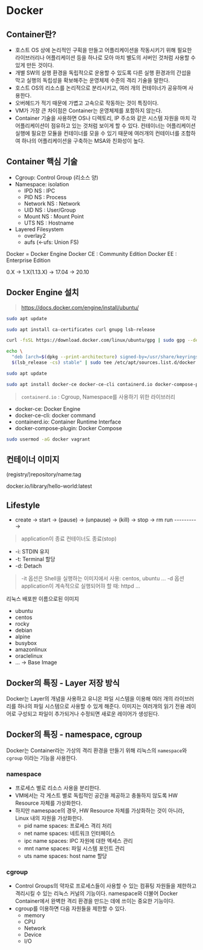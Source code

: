 # Docker

## Container란?

- 호스트 OS 상에 논리적인 구획을 만들고 어플리케이션을 작동시키기 위해 필요한 라이브러리나 어플리케이션 등을 하나로 모아 마치 별도의 서버인 것처럼 사용할 수 있게 만든 것이다.
- 개별 SW의 실행 환경을 독립적으로 운용할 수 있도록 다른 실행 환경과의 간섭을 막고 실행의 독립성을 확보해주는 운영체제 수준의 격리 기술을 말한다.
- 호스트 OS의 리소스를 논리적으로 분리시키고, 여러 개의 컨테이너가 공유하며 사용한다.
- 오버헤드가 적기 때문에 가볍고 고속으로 작동하는 것이 특징이다.
- VM가 가장 큰 차이점은 Container는 운영체제를 포함하지 않는다.
- Container 기술을 사용하면 OS나 디렉토리, IP 주소와 같은 시스템 자원을 마치 각 어플리케이션이 점유하고 있는 것처럼 보이게 할 수 있다. 컨테이너는 어플리케이션 실행에 필요한 모듈을 컨테이너를 모을 수 있기 때문에 여러개의 컨테이너를 조합하여 하나의 어플리케이션을 구축하는 MSA와 친화성이 높다.


## Container 핵심 기술

- Cgroup: Control Group (리소스 양)
- Namespace: isolation
	- IPD NS : IPC
	- PID NS : Process
	- Network NS : Network
	- UID NS : User/Group
	- Mount NS : Mount Point
	- UTS NS : Hostname
- Layered Filesystem
	- overlay2
	- aufs (<-ufs: Union FS)

Docker = Docker Engine
Docker CE : Community Edition
Docker EE : Enterprise Edition

0.X -> 1.X(1.13.X) -> 17.04 -> 20.10

## Docker Engine 설치

> https://docs.docker.com/engine/install/ubuntu/

``` bash
sudo apt update
```

``` bash
sudo apt install ca-certificates curl gnupg lsb-release
```

``` bash
curl -fsSL https://download.docker.com/linux/ubuntu/gpg | sudo gpg --dearmor -o /usr/share/keyrings/docker-archive-keyring.gpg
```

``` bash
echo \
  "deb [arch=$(dpkg --print-architecture) signed-by=/usr/share/keyrings/docker-archive-keyring.gpg] https://download.docker.com/linux/ubuntu \
  $(lsb_release -cs) stable" | sudo tee /etc/apt/sources.list.d/docker.list > /dev/null
```

``` bash
sudo apt update
```

``` bash
sudo apt install docker-ce docker-ce-cli containerd.io docker-compose-plugin
```

> `containerd.io` : Cgroup, Namespace를 사용하기 위한 라이브러리

- docker-ce: Docker Engine
- docker-ce-cli: docker command
- containerd.io: Container Runtime Interface
- docker-compose-plugin: Docker Compose


``` bash
sudo usermod -aG docker vagrant
```


## 컨테이너 이미지

(registry/)repository/name:tag

docker.io/library/hello-world:latest

## Lifestyle

- create -> start -> (pause) -> (unpause) -> (kill) -> stop -> rm run ---------->

> application이 종료
> 컨테이너도 종료(stop)

- -i: STDIN 유지
- -t: Terminal 할당
- -d: Detach

> -it 옵션은 Shell을 실행하는 이미지에서 사용: centos, ubuntu ... -d 옵션 application이 계속적으로 실행되어햐 할 때: httpd ...

리눅스 배포판 이름으로된 이미지

- ubuntu
- centos
- rocky
- debian
- alpine
- busybox
- amazonlinux
- oraclelinux
- ... -> Base Image


## Docker의 특징 - Layer 저장 방식

Docker는 Layer의 개념을 사용하고 유니온 파일 시스템을 이용해 여러 개의 라이브러리를 하나의 파일 시스템으로 사용할 수 있게 해준다. 이미지는 여러개의 읽기 전용 레이어로 구성되고 파일이 추가되거나 수정되면 새로운 레이어가 생성된다.


## Docker의 특징 - namespace, cgroup

Docker는 Container라는 가상의 격리 환경을 만들기 위해 리눅스의 `namespace`와 `cgroup` 이라는 기능을 사용한다.

### namespace

- 프로세스 별로 리소스 사용을 분리한다.
- VM에서는 각 게스트 별로 독립적인 공간을 제공하고 충돌하지 않도록 HW Resource 자체를 가상화한다.
- 하지만 namespace의 경우, HW Resource 자체를 가상화하는 것이 아니라, Linux 내의 자원을 가상화한다.
  - pid name spaces: 프로세스 격리 처리
  - net name spaces: 네트워크 인터페이스
  - ipc name spaces: IPC 자원에 대한 엑세스 관리
  - mnt name spaces: 파일 시스템 포인트 관리
  - uts name spaces: host name 할당


### cgroup

- Control Groups의 약자로 프로세스들이 사용할 수 있는 컴퓨팅 자원들을 제한하고 격리시킬 수 있는 리눅스 커널의 기능이다. namespace와 더불어 Docker Container에서 완벽한 격리 환경을 만드는 데에 쓰이는 중요한 기능이다.
- cgroup를 이용하면 다음 자원들을 제한할 수 있다.
  - memory
  - CPU
  - Network
  - Device
  - I/O

